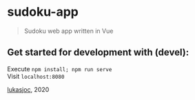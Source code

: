 # sudoku-app
> Sudoku web app written in Vue

## Get started for development with (devel):
Execute `npm install; npm run serve` \
Visit `localhost:8080`

[lukasjoc](https://lukasjoc.com), 2020